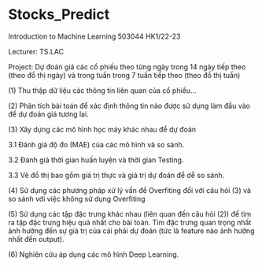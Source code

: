 # Stocks_Predict

Introduction to Machine Learning 503044 HK1/22-23

Lecturer: TS.LAC

Project: Dự đoán giá các cổ phiếu theo từng ngày trong 14 ngày tiếp theo (theo đồ thị ngày) và trong tuần trong 7 tuần tiếp theo (theo đồ thị tuần)

(1)	Thu thập dữ liệu các thông tin liên quan của cổ phiếu...

(2)	Phân tích bài toán để xác định thông tin nào được sử dụng làm đầu vào để dự đoán giá tương lai. 

(3)	Xây dựng các mô hình học máy khác nhau để dự đoán

  3.1 Đánh giá độ đo (MAE) của các mô hình và so sánh.
  
  3.2 Đánh giá thời gian huấn luyện và thời gian Testing. 
  
  3.3 Vẽ đồ thị bao gồm giá trị thực và giá trị dự đoán để dễ so sánh.
  
(4)	Sử dụng các phương pháp xử lý vấn đề Overfiting đối với câu hỏi (3) và so sánh với việc không sử dụng Overfiting

(5)	Sử dụng các tập đặc trưng khác nhau (liên quan đến câu hỏi (2)) để tìm ra tập đặc trưng hiệu quả nhất cho bài toán. Tìm đặc trưng quan trọng nhất ảnh hưởng đến sự giá trị của cái phải dự đoán (tức là feature nào ảnh hưởng nhất đến output).

(6)	Nghiên cứu áp dụng các mô hình Deep Learning.
